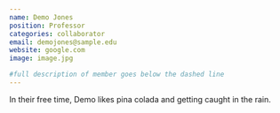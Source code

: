 ```yaml
---
name: Demo Jones
position: Professor
categories: collaborator
email: demojones@sample.edu
website: google.com
image: image.jpg

#full description of member goes below the dashed line
---
```

In their free time, Demo likes pina colada and getting caught in the rain.